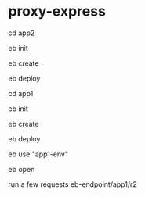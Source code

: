 # proxy-express

cd app2

eb init

eb create

eb deploy


cd app1

eb init

eb create

eb deploy


eb use "app1-env"

eb open

run a few requests eb-endpoint/app1/r2
